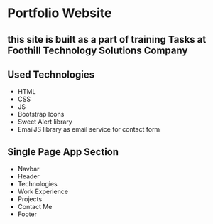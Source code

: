 # Portfolio Website 


## this site is built as a part of training Tasks at Foothill Technology Solutions Company

## Used Technologies
* HTML
* CSS
* JS
* Bootstrap Icons
* Sweet Alert library
* EmailJS library as email service for contact form

## Single Page App Section
* Navbar
* Header
* Technologies
* Work Experience
* Projects
* Contact Me
* Footer
